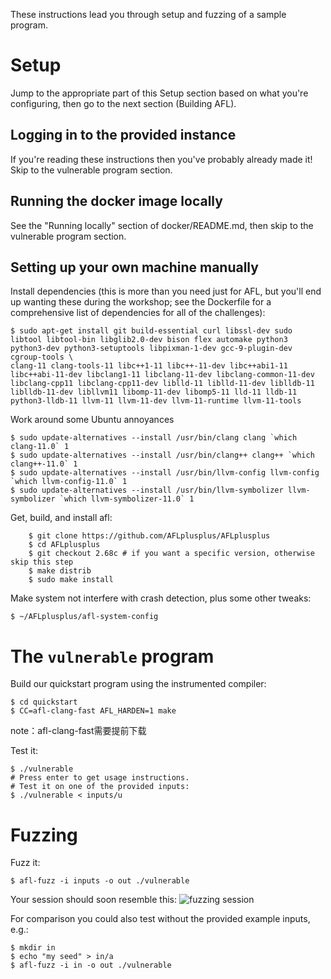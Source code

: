 These instructions lead you through setup and fuzzing of a sample program.

# Setup

Jump to the appropriate part of this Setup section based on what you're configuring, then go to the next section
(Building AFL).

## Logging in to the provided instance

If you're reading these instructions then you've probably already made it! Skip to the vulnerable program section.

## Running the docker image locally

See the "Running locally" section of docker/README.md, then skip to the vulnerable program section.

## Setting up your own machine manually

Install dependencies (this is more than you need just for AFL, but you'll end up wanting these during the workshop; see
the Dockerfile for a comprehensive list of dependencies for all of the challenges):

    $ sudo apt-get install git build-essential curl libssl-dev sudo libtool libtool-bin libglib2.0-dev bison flex automake python3 python3-dev python3-setuptools libpixman-1-dev gcc-9-plugin-dev cgroup-tools \
    clang-11 clang-tools-11 libc++1-11 libc++-11-dev libc++abi1-11 libc++abi-11-dev libclang1-11 libclang-11-dev libclang-common-11-dev libclang-cpp11 libclang-cpp11-dev liblld-11 liblld-11-dev liblldb-11 liblldb-11-dev libllvm11 libomp-11-dev libomp5-11 lld-11 lldb-11 python3-lldb-11 llvm-11 llvm-11-dev llvm-11-runtime llvm-11-tools

Work around some Ubuntu annoyances

    $ sudo update-alternatives --install /usr/bin/clang clang `which clang-11.0` 1
    $ sudo update-alternatives --install /usr/bin/clang++ clang++ `which clang++-11.0` 1
    $ sudo update-alternatives --install /usr/bin/llvm-config llvm-config `which llvm-config-11.0` 1
    $ sudo update-alternatives --install /usr/bin/llvm-symbolizer llvm-symbolizer `which llvm-symbolizer-11.0` 1

Get, build, and install afl:

```shell
    $ git clone https://github.com/AFLplusplus/AFLplusplus
    $ cd AFLplusplus
    $ git checkout 2.68c # if you want a specific version, otherwise skip this step
    $ make distrib
    $ sudo make install
```

Make system not interfere with crash detection, plus some other tweaks:

    $ ~/AFLplusplus/afl-system-config

# The `vulnerable` program

Build our quickstart program using the instrumented compiler:

    $ cd quickstart
    $ CC=afl-clang-fast AFL_HARDEN=1 make
note：afl-clang-fast需要提前下载

Test it:

    $ ./vulnerable
    # Press enter to get usage instructions.
    # Test it on one of the provided inputs:
    $ ./vulnerable < inputs/u

# Fuzzing

Fuzz it:

    $ afl-fuzz -i inputs -o out ./vulnerable

Your session should soon resemble this: ![fuzzing session](./afl-screenshot.png)

For comparison you could also test without the provided example inputs, e.g.:

    $ mkdir in
    $ echo "my seed" > in/a
    $ afl-fuzz -i in -o out ./vulnerable
